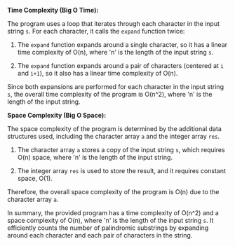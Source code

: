 **Time Complexity (Big O Time):**

The program uses a loop that iterates through each character in the input string `s`. For each character, it calls the `expand` function twice:

1. The `expand` function expands around a single character, so it has a linear time complexity of O(n), where 'n' is the length of the input string `s`.

2. The `expand` function expands around a pair of characters (centered at `i` and `i+1`), so it also has a linear time complexity of O(n).

Since both expansions are performed for each character in the input string `s`, the overall time complexity of the program is O(n^2), where 'n' is the length of the input string.

**Space Complexity (Big O Space):**

The space complexity of the program is determined by the additional data structures used, including the character array `a` and the integer array `res`.

1. The character array `a` stores a copy of the input string `s`, which requires O(n) space, where 'n' is the length of the input string.

2. The integer array `res` is used to store the result, and it requires constant space, O(1).

Therefore, the overall space complexity of the program is O(n) due to the character array `a`.

In summary, the provided program has a time complexity of O(n^2) and a space complexity of O(n), where 'n' is the length of the input string `s`. It efficiently counts the number of palindromic substrings by expanding around each character and each pair of characters in the string.
